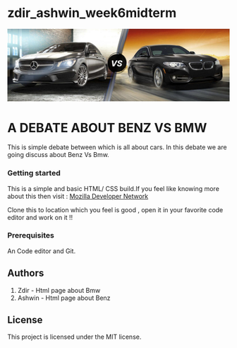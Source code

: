 # zdir_ashwin_week6midterm

![All About Benz and Bmw !!](images/benzvsbmw.jpg "A Debate")

# A DEBATE ABOUT BENZ VS BMW

This is simple debate between which is all about cars. In this debate we are going discuss about Benz Vs Bmw. 

### Getting started
This is a simple and basic HTML/ CSS build.If you feel like knowing more about this then visit : [Mozilla Developer Network](https://developer.mozilla.org/en-US/docs/Learn)

Clone this to location which you feel is good , open it in your favorite code editor and work on it !! 

### Prerequisites 
An Code editor and Git.

## Authors
1. Zdir - Html page about Bmw
2. Ashwin - Html page about Benz

## License
This project is licensed under the MIT license.